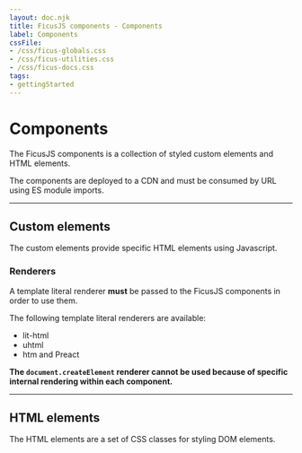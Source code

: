```yaml
---
layout: doc.njk
title: FicusJS components - Components
label: Components
cssFile:
- /css/ficus-globals.css
- /css/ficus-utilities.css
- /css/ficus-docs.css
tags:
- gettingStarted
---
```

# Components

The FicusJS components is a collection of styled custom elements and HTML elements.

The components are deployed to a CDN and must be consumed by URL using ES module imports.

---

## Custom elements

The custom elements provide specific HTML elements using Javascript.

### Renderers

A template literal renderer **must** be passed to the FicusJS components in order to use them.

The following template literal renderers are available:

- lit-html
- uhtml
- htm and Preact

**The `document.createElement` renderer cannot be used because of specific internal rendering within each component.**

---

## HTML elements

The HTML elements are a set of CSS classes for styling DOM elements.
